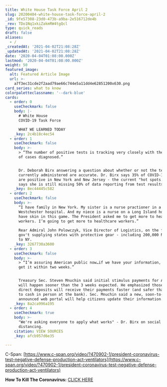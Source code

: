 ```yaml
---
title: White House Task Force April 2
slug: 20200404-white-house-task-force-april-2
_id: 9fe57308-23d0-473b-a9ba-2e516712de4b
_rev: TDo1Nq1xkiZakmRW4tgQcl
type: quick_reads
draft: false
aliases:
  - /
_createdAt: '2021-04-02T21:08:28Z'
_updatedAt: '2021-04-02T21:08:28Z'
date: '2020-04-04T01:08:00.000Z'
lastmod: '2020-04-04T01:08:00.000Z'
weight: 50
featured_image:
  alt: Featured Article Image
  url: >-
    a7f3ec31cde2f2aad79ae66c744e5a11dd4e62851200x630.png
card_series: what to know
colorpaletteclassname: '--dark-blue'
cards:
  - order: 0
    useCheckmark: false
    body: |-
      # White House  
      COVID-19 Task Force

      WHAT WE LEARNED TODAY
    _key: 2c4b18c4ec54
  - order: 1
    useCheckmark: false
    body: >-
      > “The number of positive tests is tracking very closely with the numbers
      of cases diagnosed.”


      Dr. Deborah Birx answering a question about whether or not the tests
      currently administered are accurate. Dr. Birx says 35% of COVID-19 tests
      are positive in New York and New Jersey - the current "hot spots." She
      says she is still missing 50% of data reporting from test results.
    _key: 8ec44445c582
  - order: 2
    useCheckmark: false
    body: >-
      “I have family in New York. My sister is a nurse practioner in a
      Westchester hospital. And my niece is a nurse on a Long Island hospital…I
      have skin in this game. The President asked me to get more to healthcare
      workers. I’m going to get more to healthcare workers.”  
        
      Rear Admiral John Polowczyk, Vice Director of Logistics, on the federal
      gov't supplying states with protective gear - including 200,000 N95 masks
      to NY.
    _key: 3267730a3600
  - order: 3
    useCheckmark: false
    body: >-
      > “I’m assuring American public now…if we have your information, you’ll
      get it within two weeks.”


      Treasury Sec. Steven Mnuchin said initial stimulus payments for Americans
      will happen sooner than the 3 weeks expected. He emphasized those with
      direct deposits will receive their payments faster (and safer than having
      to cash in person at the bank). Sec. Mnuchin said a new, soon-to-be
      announced web portal will help citizens update their information.
    _key: 8a2ca996a195
  - order: 4
    useCheckmark: true
    body: >-
      "We're asking everyone to apply what works" - Dr. Birx on social
      distancing.
    citation: VIEW SOURCES
    _key: afcb957d6e35

---
```

C-Span: [https://www.c-span.org/video/?470902-1/president-coronavirus-test-negative-defense-production-act-ventilators](https://www.c-span.org/video/?470902-1/president-coronavirus-test-negative-defense-production-act-ventilators)

**How To Kill The Coronavirus:** [CLICK HERE](https://smarthernews.com/article/how-to-kill-the-new-coronavirus/)